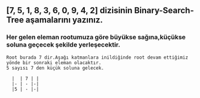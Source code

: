 ## [7, 5, 1, 8, 3, 6, 0, 9, 4, 2] dizisinin Binary-Search-Tree aşamalarını yazınız.
### Her gelen eleman rootumuza göre büyükse sağına,küçükse soluna geçecek şekilde yerleşecektir.

```
Root burada 7 dir.Aşağı katmanlara inildiğinde root devam ettiğimiz yönde bir sonraki eleman olacaktır.
5 sayısı 7 den küçük soluna gelecek.

  |  | 7 | | 
  |- | - |-|
  |5 | - |-|
```